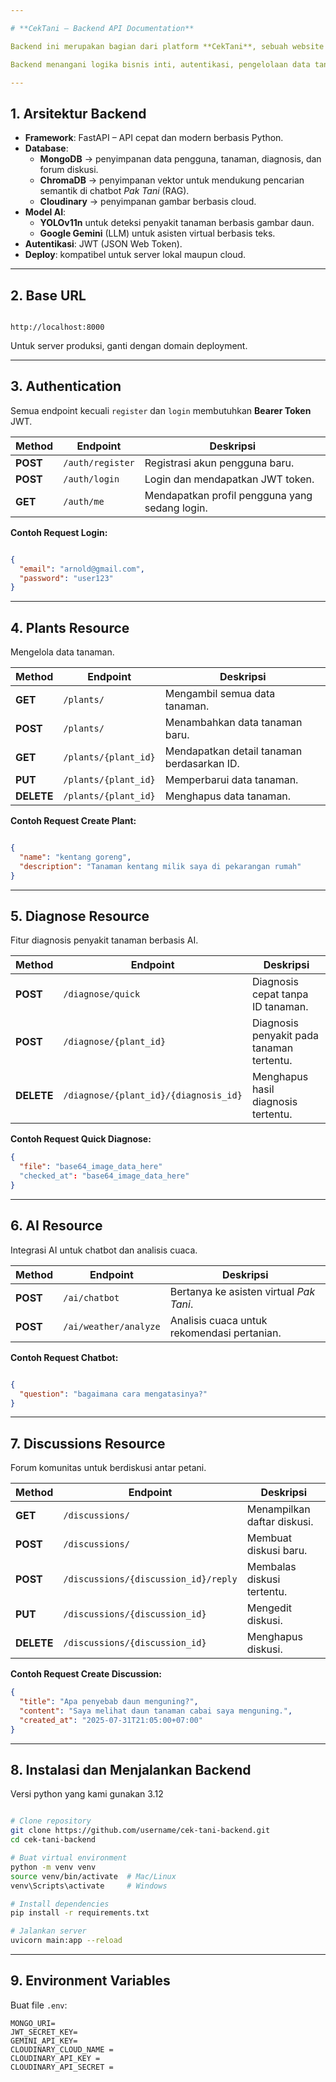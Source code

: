 ```yaml
---

# **CekTani – Backend API Documentation**

Backend ini merupakan bagian dari platform **CekTani**, sebuah website pertanian digital berbasis **FastAPI** yang membantu petani mendeteksi penyakit tanaman, menganalisis cuaca, berkonsultasi dengan asisten virtual, dan berdiskusi melalui forum komunitas.

Backend menangani logika bisnis inti, autentikasi, pengelolaan data tanaman, integrasi model AI, dan komunikasi dengan database.

---
```


## **1. Arsitektur Backend**

- **Framework**: FastAPI – API cepat dan modern berbasis Python.
- **Database**:
    - **MongoDB** → penyimpanan data pengguna, tanaman, diagnosis, dan forum diskusi.
    - **ChromaDB** → penyimpanan vektor untuk mendukung pencarian semantik di chatbot *Pak Tani* (RAG).
    - **Cloudinary** → penyimpanan gambar berbasis cloud.
- **Model AI**:
    - **YOLOv11n** untuk deteksi penyakit tanaman berbasis gambar daun.
    - **Google Gemini** (LLM) untuk asisten virtual berbasis teks.
- **Autentikasi**: JWT (JSON Web Token).
- **Deploy**: kompatibel untuk server lokal maupun cloud.

---

## **2. Base URL**

```

http://localhost:8000

```

Untuk server produksi, ganti dengan domain deployment.

---

## **3. Authentication**

Semua endpoint kecuali `register` dan `login` membutuhkan **Bearer Token** JWT.

| Method | Endpoint | Deskripsi |
| --- | --- | --- |
| **POST** | `/auth/register` | Registrasi akun pengguna baru. |
| **POST** | `/auth/login` | Login dan mendapatkan JWT token. |
| **GET** | `/auth/me` | Mendapatkan profil pengguna yang sedang login. |

**Contoh Request Login:**

```json

{
  "email": "arnold@gmail.com",
  "password": "user123"
}

```

---

## **4. Plants Resource**

Mengelola data tanaman.

| Method | Endpoint | Deskripsi |
| --- | --- | --- |
| **GET** | `/plants/` | Mengambil semua data tanaman. |
| **POST** | `/plants/` | Menambahkan data tanaman baru. |
| **GET** | `/plants/{plant_id}` | Mendapatkan detail tanaman berdasarkan ID. |
| **PUT** | `/plants/{plant_id}` | Memperbarui data tanaman. |
| **DELETE** | `/plants/{plant_id}` | Menghapus data tanaman. |

**Contoh Request Create Plant:**

```json

{
  "name": "kentang goreng",
  "description": "Tanaman kentang milik saya di pekarangan rumah"
}

```

---

## **5. Diagnose Resource**

Fitur diagnosis penyakit tanaman berbasis AI.

| Method | Endpoint | Deskripsi |
| --- | --- | --- |
| **POST** | `/diagnose/quick` | Diagnosis cepat tanpa ID tanaman. |
| **POST** | `/diagnose/{plant_id}` | Diagnosis penyakit pada tanaman tertentu. |
| **DELETE** | `/diagnose/{plant_id}/{diagnosis_id}` | Menghapus hasil diagnosis tertentu. |

**Contoh Request Quick Diagnose:**

```json
{
  "file": "base64_image_data_here"
  "checked_at": "base64_image_data_here"
}

```

---

## **6. AI Resource**

Integrasi AI untuk chatbot dan analisis cuaca.

| Method | Endpoint | Deskripsi |
| --- | --- | --- |
| **POST** | `/ai/chatbot` | Bertanya ke asisten virtual *Pak Tani*. |
| **POST** | `/ai/weather/analyze` | Analisis cuaca untuk rekomendasi pertanian. |

**Contoh Request Chatbot:**

```json

{
  "question": "bagaimana cara mengatasinya?"
}

```

---

## **7. Discussions Resource**

Forum komunitas untuk berdiskusi antar petani.

| Method | Endpoint | Deskripsi |
| --- | --- | --- |
| **GET** | `/discussions/` | Menampilkan daftar diskusi. |
| **POST** | `/discussions/` | Membuat diskusi baru. |
| **POST** | `/discussions/{discussion_id}/reply` | Membalas diskusi tertentu. |
| **PUT** | `/discussions/{discussion_id}` | Mengedit diskusi. |
| **DELETE** | `/discussions/{discussion_id}` | Menghapus diskusi. |

**Contoh Request Create Discussion:**

```json
{
  "title": "Apa penyebab daun menguning?",
  "content": "Saya melihat daun tanaman cabai saya menguning.",
  "created_at": "2025-07-31T21:05:00+07:00"
}

```

---

## **8. Instalasi dan Menjalankan Backend**
Versi python yang kami gunakan 3.12

```bash

# Clone repository
git clone https://github.com/username/cek-tani-backend.git
cd cek-tani-backend

# Buat virtual environment
python -m venv venv
source venv/bin/activate  # Mac/Linux
venv\Scripts\activate     # Windows

# Install dependencies
pip install -r requirements.txt

# Jalankan server
uvicorn main:app --reload

```

---

## **9. Environment Variables**

Buat file `.env`:

```
MONGO_URI=
JWT_SECRET_KEY=
GEMINI_API_KEY=
CLOUDINARY_CLOUD_NAME = 
CLOUDINARY_API_KEY = 
CLOUDINARY_API_SECRET = 

```
